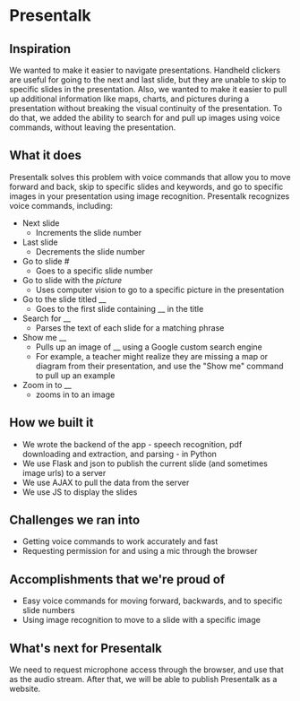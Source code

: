 # Presentalk
## Inspiration 
We wanted to make it easier to navigate presentations. Handheld clickers are useful for going to the next and last slide, but they are unable to skip to specific slides in the presentation. Also, we wanted to make it easier to pull up additional information like maps, charts, and pictures during a presentation without breaking the visual continuity of the presentation. To do that, we added the ability to search for and pull up images using voice commands, without leaving the presentation. 


## What it does
Presentalk solves this problem with voice commands that allow you to  move forward and back, skip to specific slides and keywords, and go to specific images in your presentation using image recognition. 
Presentalk recognizes voice commands, including:
* Next slide
  * Increments the slide number
* Last slide
  * Decrements the slide number
* Go to slide #
  * Goes to a specific slide number
* Go to slide with the *picture* 
  * Uses computer vision to go to a specific picture in the presentation
* Go to the slide titled __
  * Goes to the first slide containing __ in the title
* Search for __
  * Parses the text of each slide for a matching phrase
* Show me __
  * Pulls up an image of __ using a Google custom search engine
  * For example, a teacher might realize they are missing a map or diagram from their presentation, and use the "Show me" command to pull up an example
* Zoom in to __
  * zooms in to an image

## How we built it
* We wrote the backend of the app - speech recognition, pdf downloading and extraction, and parsing - in Python
* We use Flask and json to publish the current slide (and sometimes image urls) to a server
* We use AJAX to pull the data from the server
* We use JS to display the slides


## Challenges we ran into
* Getting voice commands to work accurately and fast
* Requesting permission for and using a mic through the browser


## Accomplishments that we're proud of
* Easy voice commands for moving forward, backwards, and to specific slide numbers
* Using image recognition to move to a slide with a specific image


## What's next for Presentalk
We need to request microphone access through the browser, and use that as the audio stream. After that, we will be able to publish Presentalk as a website.